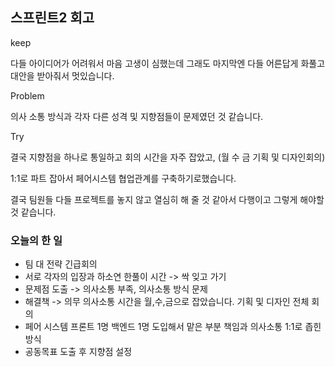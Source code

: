 ## 스프린트2 회고
keep

다들 아이디어가 어려워서 마음 고생이 심했는데 그래도 마지막엔 다들 어른답게 화풀고 대안을 받아줘서 멋있습니다.

Problem

의사 소통 방식과 각자 다른 성격 및 지향점들이 문제였던 것 같습니다.

Try

결국 지향점을 하나로 통일하고 회의 시간을 자주 잡았고, (월 수 금 기획 및 디자인회의) 

1:1로 파트 잡아서 페어시스템 협업관계를 구축하기로했습니다.

결국 팀원들 다들 프로젝트를 놓지 않고 열심히 해 줄 것 같아서 다행이고 그렇게 해야할 것 같습니다.

### 오늘의 한 일
- 팀 대 전략 긴급회의
- 서로 각자의 입장과 하소연 한풀이 시간 -> 싹 잊고 가기
- 문제점 도출 -> 의사소통 부족, 의사소통 방식 문제
- 해결책 -> 의무 의사소통 시간을 월,수,금으로 잡았습니다. 기획 및 디자인 전체 회의
- 페어 시스템 프론트 1명 백엔드 1명 도입해서 맡은 부분 책임과 의사소통 1:1로 좁힌방식
- 공동목표 도출 후 지향점 설정
